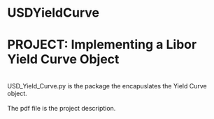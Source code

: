 # USDYieldCurve
# PROJECT: Implementing a Libor Yield Curve Object
<br>
USD_Yield_Curve.py is the package the encapuslates the Yield Curve object.
<br>
<br>
The pdf file is the project description.
